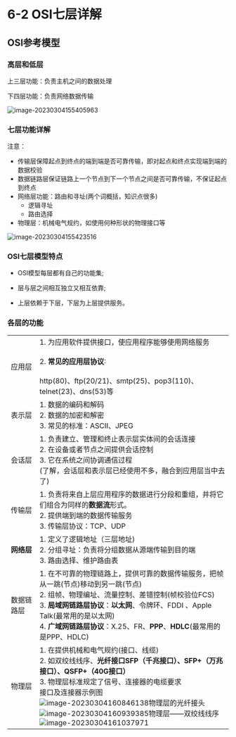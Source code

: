 # 6-2 OSI七层详解

## OSI参考模型

### 高层和低层

上三层功能：负责主机之间的数据处理

下四层功能：负责网络数据传输

![image-20230304155405963](https://img.yatjay.top/md/image-20230304155405963.png)

### 七层功能详解

注意：

- 传输层保障起点到终点的端到端是否可靠传输，即对起点和终点实现端到端的数据校验
- 数据链路层保证链路上一个节点到下一个节点之间是否可靠传输，不保证起点到终点
- 网络层功能：路由和寻址(两个词概括，知识点很多)
  - 逻辑寻址
  - 路由选择
- 物理层：机械电气规约，如使用何种形状的物理接口等

![image-20230304155423516](https://img.yatjay.top/md/image-20230304155423516.png)

### OSI七层模型特点

- OSI模型每层都有自己的功能集;

- 层与层之间相互独立又相互依靠;

- 上层依赖于下层，下层为上层提供服务。

### 各层的功能

|            |                                                              |
| ---------- | ------------------------------------------------------------ |
| 应用层     | 1. 为应用软件提供接口，使应用程序能够使用网络服务<br/><br/>2. **常见的应用层协议**∶<br/><br/>http(80)、ftp(20/21)、smtp(25)、pop3(110)、telnet(23)、dns(53)等 |
| 表示层     | 1. 数据的编码和解码<br/>2. 数据的加密和解密<br/>3. 常见的标准：ASCII、JPEG |
| 会话层     | 1.  负责建立、管理和终止表示层实体间的会话连接<br/>2. 在设备或者节点之间提供会话控制<br/>3. 它在系统之间协调通信过程<br/>(了解，会话层和表示层已经使用不多，融合到应用层当中去了) |
| 传输层     | 1. 负责将来自上层应用程序的数据进行分段和重组，并将它们组合为同样的**数据流**形式。<br/>2. 提供端到端的数据传输服务<br/>3. 传输层协议：TCP、UDP |
| **网络层** | 1. 定义了逻辑地址（三层地址)<br/>2. 分组寻址：负责将分组数据从源端传输到目的端<br/>3. 路由选择、维护路由表 |
| 数据链路层 | 1. 在不可靠的物理链路上，提供可靠的数据传输服务，把帧从一跳(节点)移动到另一跳(节点)<br/>2. 组帧、物理编址、流量控制、差错控制(帧校验位FCS)<br/>3. **局域网链路层协议**：**以太网**、令牌环、FDDI 、Apple Talk(最常用的是以太网)<br/>4. **广域网链路层协议**：X.25、FR、**PPP**、**HDLC**(最常用的是PPP、HDLC) |
| 物理层     | 1. 在提供机械和电气规约(接口、线缆)<br/>2. 如双绞线线序、**光纤接口SFP（千兆接口）、SFP+（万兆接口）、QSFP+（40G接口）**<br/>3. 物理层标准规定了信号、连接器的电缆要求<br/>接口及连接器示例图<br/>![image-20230304160846138](https://img.yatjay.top/md/image-20230304160846138.png)物理层的光纤接头<br/>![image-20230304160939385](https://img.yatjay.top/md/image-20230304160939385.png)物理层——双绞线线序<br/>![image-20230304161037971](https://img.yatjay.top/md/image-20230304161037971.png) |



